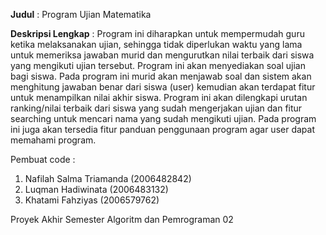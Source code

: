 **Judul** : Program Ujian Matematika

**Deskripsi Lengkap** : Program ini diharapkan untuk mempermudah guru ketika melaksanakan ujian, sehingga tidak diperlukan waktu yang lama untuk memeriksa jawaban murid dan mengurutkan nilai terbaik dari siswa yang mengikuti ujian tersebut. Program ini akan menyediakan soal ujian bagi siswa. Pada program ini murid akan menjawab soal dan sistem akan menghitung jawaban benar dari siswa (user) kemudian akan terdapat fitur untuk menampilkan nilai akhir siswa. Program ini akan dilengkapi urutan ranking/nilai terbaik dari siswa yang sudah mengerjakan ujian dan fitur searching untuk mencari nama yang sudah mengikuti ujian.  Pada program ini juga akan tersedia fitur panduan penggunaan program agar user dapat memahami program.

Pembuat code :
  1. Nafilah Salma Triamanda 	(2006482842)
  2. Luqman Hadiwinata 		    (2006483132)
  3. Khatami Fahziyas 			  (2006579762)


Proyek Akhir Semester Algoritm dan Pemrograman 02
